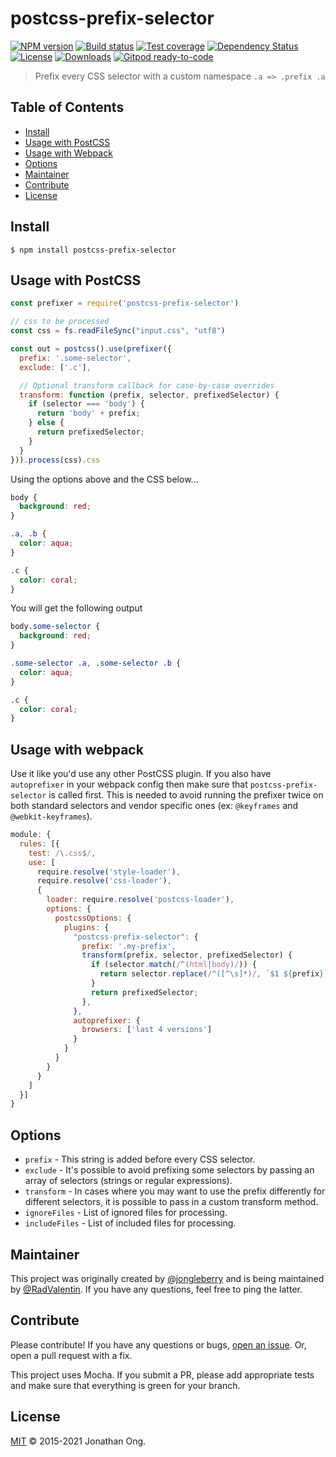 # postcss-prefix-selector

[![NPM version][npm-image]][npm-url]
[![Build status][travis-image]][travis-url]
[![Test coverage][coveralls-image]][coveralls-url]
[![Dependency Status][david-image]][david-url]
[![License][license-image]][license-url]
[![Downloads][downloads-image]][downloads-url]
[![Gitpod ready-to-code][gitpod-image]][gitpod-url]

> Prefix every CSS selector with a custom namespace `.a => .prefix .a`

## Table of Contents

- [Install](#install)
- [Usage with PostCSS](#usage-with-postcss)
- [Usage with Webpack](#usage-with-webpack)
- [Options](#options)
- [Maintainer](#maintainer)
- [Contribute](#contribute)
- [License](#license)

## Install

```console
$ npm install postcss-prefix-selector
```

## Usage with PostCSS

```js
const prefixer = require('postcss-prefix-selector')

// css to be processed
const css = fs.readFileSync("input.css", "utf8")

const out = postcss().use(prefixer({
  prefix: '.some-selector',
  exclude: ['.c'],

  // Optional transform callback for case-by-case overrides
  transform: function (prefix, selector, prefixedSelector) {
    if (selector === 'body') {
      return 'body' + prefix;
    } else {
      return prefixedSelector;
    }
  }
})).process(css).css
```

Using the options above and the CSS below...

```css
body {
  background: red;
}

.a, .b {
  color: aqua;
}

.c {
  color: coral;
}
```

You will get the following output

```css
body.some-selector {
  background: red;
}

.some-selector .a, .some-selector .b {
  color: aqua;
}

.c {
  color: coral;
}
```

## Usage with webpack

Use it like you'd use any other PostCSS plugin. If you also have `autoprefixer` in your webpack config then make sure that `postcss-prefix-selector` is called first. This is needed to avoid running the prefixer twice on both standard selectors and vendor specific ones (ex: `@keyframes` and `@webkit-keyframes`).

```js
module: {
  rules: [{
    test: /\.css$/,
    use: [
      require.resolve('style-loader'),
      require.resolve('css-loader'),
      {
        loader: require.resolve('postcss-loader'),
        options: {
          postcssOptions: {
            plugins: {
              "postcss-prefix-selector": {
                prefix: '.my-prefix',
                transform(prefix, selector, prefixedSelector) {
                  if (selector.match(/^(html|body)/)) {
                    return selector.replace(/^([^\s]*)/, `$1 ${prefix}`);
                  }
                  return prefixedSelector;
                },
              },
              autoprefixer: {
                browsers: ['last 4 versions']
              }
            }
          }
        }
      }
    ]
  }]
}
```

## Options

- `prefix` - This string is added before every CSS selector.
- `exclude` - It's possible to avoid prefixing some selectors by passing an array of selectors (strings or regular expressions).
- `transform` - In cases where you may want to use the prefix differently for different selectors, it is possible to pass in a custom transform method.
- `ignoreFiles` - List of ignored files for processing.
- `includeFiles` - List of included files for processing.

## Maintainer

This project was originally created by [@jongleberry](https://github.com/jonathanong) and is being maintained by [@RadValentin](https://github.com/RadValentin). If you have any questions, feel free to ping the latter.

## Contribute

Please contribute! If you have any questions or bugs, [open an issue](https://github.com/RadValentin/postcss-prefix-selector/issues/new). Or, open a pull request with a fix.

This project uses Mocha. If you submit a PR, please add appropriate tests and make sure that everything is green for your branch.

## License

[MIT](LICENSE) © 2015-2021 Jonathan Ong.

[gitpod-image]: https://img.shields.io/badge/Gitpod-ready--to--code-blue?logo=gitpod
[gitpod-url]: https://gitpod.io/#https://github.com/RadValentin/postcss-prefix-selector
[npm-image]: https://img.shields.io/npm/v/postcss-prefix-selector.svg?style=flat-square
[npm-url]: https://npmjs.org/package/postcss-prefix-selector
[travis-image]: https://img.shields.io/travis/RadValentin/postcss-prefix-selector.svg?style=flat-square
[travis-url]: https://travis-ci.org/RadValentin/postcss-prefix-selector
[coveralls-image]: https://img.shields.io/coveralls/jonathanong/postcss-prefix-selector.svg?style=flat-square
[coveralls-url]: https://coveralls.io/r/jonathanong/postcss-prefix-selector
[david-image]: http://img.shields.io/david/RadValentin/postcss-prefix-selector.svg?style=flat-square
[david-url]: https://david-dm.org/RadValentin/postcss-prefix-selector
[license-image]: http://img.shields.io/npm/l/postcss-prefix-selector.svg?style=flat-square
[license-url]: LICENSE
[downloads-image]: http://img.shields.io/npm/dm/postcss-prefix-selector.svg?style=flat-square
[downloads-url]: https://npmjs.org/package/postcss-prefix-selector
